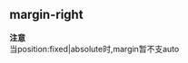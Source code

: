 ## margin-right


<!-- CSSJSON.margin-right.description -->

<!-- CSSJSON.margin-right.syntax -->

<!-- CSSJSON.margin-right.values -->

<!-- CSSJSON.margin-right.defaultValue -->

<!-- CSSJSON.margin-right.unixTags -->

**注意**  
当position:fixed|absolute时,margin暂不支auto

<!-- CSSJSON.margin-right.compatibility -->

<!-- CSSJSON.margin-right.reference -->
